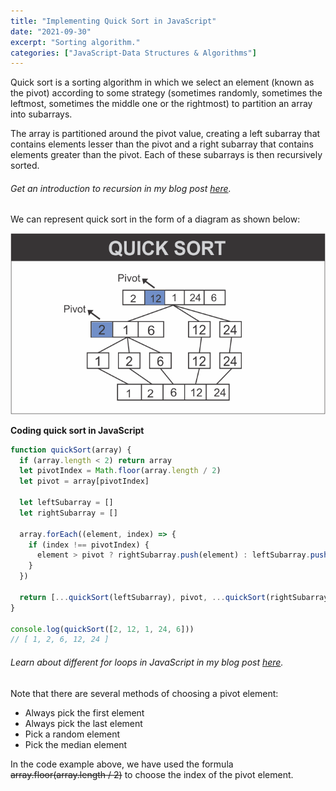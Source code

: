 ```yaml
---
title: "Implementing Quick Sort in JavaScript"
date: "2021-09-30"
excerpt: "Sorting algorithm."
categories: ["JavaScript-Data Structures & Algorithms"]
---
```


Quick sort is a sorting algorithm in which we select an element (known as the pivot) according to some strategy (sometimes randomly, sometimes the leftmost, sometimes the middle one or the rightmost) to partition an array into subarrays.

The array is partitioned around the pivot value, creating a left subarray that contains elements lesser than the pivot and a right subarray that contains elements greater than the pivot. Each of these subarrays is then recursively sorted.

###### Get an introduction to recursion in my blog post [here](https://hemanta.io/an-introduction-to-recursion/).

We can represent quick sort in the form of a diagram as shown below:

![Quick Sort](../images/quicksort/quicksort.png)

**Coding quick sort in JavaScript**

```js {numberLines}
function quickSort(array) {
  if (array.length < 2) return array
  let pivotIndex = Math.floor(array.length / 2)
  let pivot = array[pivotIndex]

  let leftSubarray = []
  let rightSubarray = []

  array.forEach((element, index) => {
    if (index !== pivotIndex) {
      element > pivot ? rightSubarray.push(element) : leftSubarray.push(element)
    }
  })

  return [...quickSort(leftSubarray), pivot, ...quickSort(rightSubarray)]
}

console.log(quickSort([2, 12, 1, 24, 6]))
// [ 1, 2, 6, 12, 24 ]
```

###### Learn about different for loops in JavaScript in my blog post [here](https://hemanta.io/for-loops-in-javascript/).

Note that there are several methods of choosing a pivot element:

- Always pick the first element
- Always pick the last element
- Pick a random element
- Pick the median element

In the code example above, we have used the formula ~~array.floor(array.length / 2)~~ to choose the index of the pivot element.
